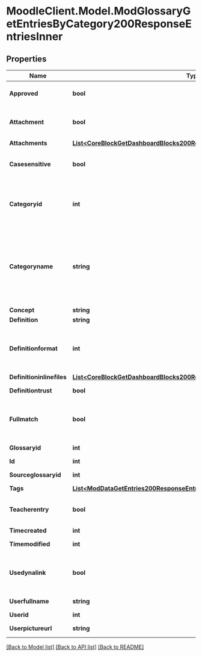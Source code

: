 # MoodleClient.Model.ModGlossaryGetEntriesByCategory200ResponseEntriesInner

## Properties

Name | Type | Description | Notes
------------ | ------------- | ------------- | -------------
**Approved** | **bool** | Whether the entry was approved | [optional] 
**Attachment** | **bool** | Whether or not the entry has attachments | [optional] 
**Attachments** | [**List&lt;CoreBlockGetDashboardBlocks200ResponseBlocksInnerContentsFilesInner&gt;**](CoreBlockGetDashboardBlocks200ResponseBlocksInnerContentsFilesInner.md) |  | [optional] 
**Casesensitive** | **bool** | When true, the matching is case sensitive | [optional] 
**Categoryid** | **int** | The category ID. This may be &#39;-1&#39; when the entry is not categorised | [optional] [default to -1]
**Categoryname** | **string** | The category name. May be empty when the entry is not categorised, or the request was limited to one category. | [optional] [default to ""]
**Concept** | **string** | The concept | [optional] 
**Definition** | **string** | The definition | [optional] 
**Definitionformat** | **int** | definition format (1 &#x3D; HTML, 0 &#x3D; MOODLE, 2 &#x3D; PLAIN, or 4 &#x3D; MARKDOWN) | [optional] 
**Definitioninlinefiles** | [**List&lt;CoreBlockGetDashboardBlocks200ResponseBlocksInnerContentsFilesInner&gt;**](CoreBlockGetDashboardBlocks200ResponseBlocksInnerContentsFilesInner.md) |  | [optional] 
**Definitiontrust** | **bool** | The definition trust flag | [optional] 
**Fullmatch** | **bool** | When true, the matching is done on full words only | [optional] 
**Glossaryid** | **int** | The glossary ID | [optional] 
**Id** | **int** | The entry ID | [optional] 
**Sourceglossaryid** | **int** | The source glossary ID | [optional] 
**Tags** | [**List&lt;ModDataGetEntries200ResponseEntriesInnerTagsInner&gt;**](ModDataGetEntries200ResponseEntriesInnerTagsInner.md) |  | [optional] 
**Teacherentry** | **bool** | The entry was created by a teacher, or equivalent. | [optional] 
**Timecreated** | **int** | Time created | [optional] 
**Timemodified** | **int** | Time modified | [optional] 
**Usedynalink** | **bool** | Whether the concept should be automatically linked | [optional] 
**Userfullname** | **string** | Author full name | [optional] 
**Userid** | **int** | Author ID | [optional] 
**Userpictureurl** | **string** | Author picture | [optional] 

[[Back to Model list]](../README.md#documentation-for-models) [[Back to API list]](../README.md#documentation-for-api-endpoints) [[Back to README]](../README.md)

